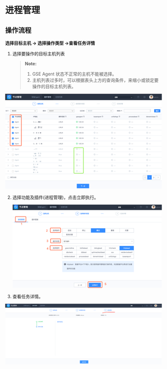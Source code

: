 # 进程管理

## 操作流程

**选择目标主机 -> 选择操作类型 ->查看任务详情**

1. 选择要操作的目标主机列表

     > **Note:**
     >
     > 1. GSE Agent 状态不正常的主机不能被选择。
     > 2. 主机列表过多时，可以根据表头上方的查询条件，来缩小或锁定要操作的目标主机列表。

![411679](../assets/image-20190516194411679.png)

2. 选择功能及插件(进程管理)，点击立即执行。

   ![812207](../assets/image-20190516194812207-1560514239547.png)

3. 查看任务详情。

![查看任务详情](../assets/查看任务详情.png)
